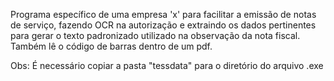 Programa específico de uma empresa 'x' para facilitar a emissão de notas de serviço, fazendo OCR na autorização e extraindo os dados pertinentes para gerar o texto padronizado utilizado na observação da nota fiscal. Também lê o código de barras dentro de um pdf.

Obs: É necessário copiar a pasta "tessdata" para o diretório do arquivo .exe
